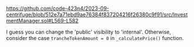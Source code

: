 https://github.com/code-423n4/2023-09-centrifuge/blob/512e7a71ebd9ae76384f837204216f26380c9f91/src/InvestmentManager.sol#L569-L582

I guess you can change the 'public' visibility to 'internal'.
Otherwise, consider the case ```trancheTokenAmount = 0``` in ```_calculatePrice()``` function.